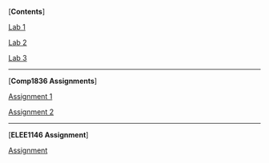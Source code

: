 [**Contents**]

[Lab 1](Lab_1/Lab_1.md)

[Lab 2](Lab_2/Lab_2.md)

[Lab 3](Lab_3/Lab_3.md)

------

[**Comp1836 Assignments**]

[Assignment 1](COMP1836_Assignment_1/COMP1836_Assignment_1.md)

[Assignment 2]()

------

[**ELEE1146 Assignment**]

[Assignment]()
